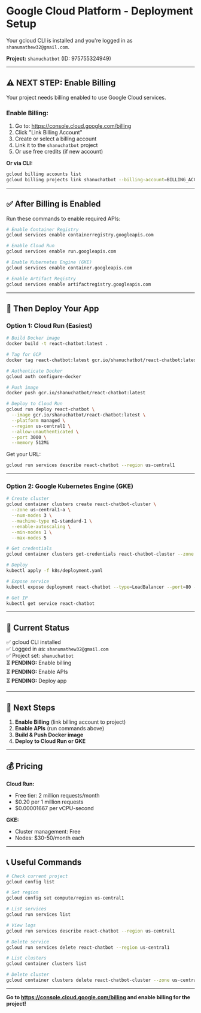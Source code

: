 # Google Cloud Platform - Deployment Setup

Your gcloud CLI is installed and you're logged in as `shanumathew32@gmail.com`.

**Project:** `shanuchatbot` (ID: 975755324949)

---

## ⚠️ **NEXT STEP: Enable Billing**

Your project needs billing enabled to use Google Cloud services.

### **Enable Billing:**

1. Go to: https://console.cloud.google.com/billing
2. Click "Link Billing Account"
3. Create or select a billing account
4. Link it to the `shanuchatbot` project
5. Or use free credits (if new account)

**Or via CLI:**
```bash
gcloud billing accounts list
gcloud billing projects link shanuchatbot --billing-account=BILLING_ACCOUNT_ID
```

---

## ✅ **After Billing is Enabled**

Run these commands to enable required APIs:

```bash
# Enable Container Registry
gcloud services enable containerregistry.googleapis.com

# Enable Cloud Run
gcloud services enable run.googleapis.com

# Enable Kubernetes Engine (GKE)
gcloud services enable container.googleapis.com

# Enable Artifact Registry
gcloud services enable artifactregistry.googleapis.com
```

---

## 🚀 **Then Deploy Your App**

### **Option 1: Cloud Run (Easiest)**
```bash
# Build Docker image
docker build -t react-chatbot:latest .

# Tag for GCP
docker tag react-chatbot:latest gcr.io/shanuchatbot/react-chatbot:latest

# Authenticate Docker
gcloud auth configure-docker

# Push image
docker push gcr.io/shanuchatbot/react-chatbot:latest

# Deploy to Cloud Run
gcloud run deploy react-chatbot \
  --image gcr.io/shanuchatbot/react-chatbot:latest \
  --platform managed \
  --region us-central1 \
  --allow-unauthenticated \
  --port 3000 \
  --memory 512Mi
```

Get your URL:
```bash
gcloud run services describe react-chatbot --region us-central1
```

---

### **Option 2: Google Kubernetes Engine (GKE)**
```bash
# Create cluster
gcloud container clusters create react-chatbot-cluster \
  --zone us-central1-a \
  --num-nodes 3 \
  --machine-type n1-standard-1 \
  --enable-autoscaling \
  --min-nodes 1 \
  --max-nodes 5

# Get credentials
gcloud container clusters get-credentials react-chatbot-cluster --zone us-central1-a

# Deploy
kubectl apply -f k8s/deployment.yaml

# Expose service
kubectl expose deployment react-chatbot --type=LoadBalancer --port=80 --target-port=3000

# Get IP
kubectl get service react-chatbot
```

---

## 📝 **Current Status**

✅ gcloud CLI installed  
✅ Logged in as: `shanumathew32@gmail.com`  
✅ Project set: `shanuchatbot`  
⏳ **PENDING:** Enable billing  
⏳ **PENDING:** Enable APIs  
⏳ **PENDING:** Deploy app  

---

## 🎯 **Next Steps**

1. **Enable Billing** (link billing account to project)
2. **Enable APIs** (run commands above)
3. **Build & Push Docker image**
4. **Deploy to Cloud Run or GKE**

---

## 💰 **Pricing**

**Cloud Run:**
- Free tier: 2 million requests/month
- $0.20 per 1 million requests
- $0.00001667 per vCPU-second

**GKE:**
- Cluster management: Free
- Nodes: $30-50/month each

---

## 📞 **Useful Commands**

```bash
# Check current project
gcloud config list

# Set region
gcloud config set compute/region us-central1

# List services
gcloud run services list

# View logs
gcloud run services describe react-chatbot --region us-central1

# Delete service
gcloud run services delete react-chatbot --region us-central1

# List clusters
gcloud container clusters list

# Delete cluster
gcloud container clusters delete react-chatbot-cluster --zone us-central1-a
```

---

**Go to https://console.cloud.google.com/billing and enable billing for the project!**
